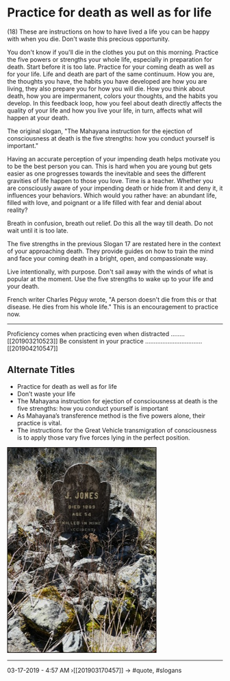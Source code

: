 # Practice for death as well as for life 
(18)
These are instructions on how to have lived a life you can be happy with when you die. Don't waste this precious opportunity.

You don't know if you'll die in the clothes you put on this morning. Practice the five powers or strengths your whole life, especially in preparation for death. Start before it is too late. Practice for your coming death as well as for your life. Life and death are part of the same continuum. How you are, the thoughts you have, the habits you have developed are how you are living, they also prepare you for how you will die. How you think about death, how you are impermanent, colors your thoughts, and the habits you develop. In this feedback loop, how you feel about death directly affects the quality of your life and how you live your life, in turn, affects what will happen at your death. 

The original slogan, "The Mahayana instruction for the ejection of consciousness at death is the five strengths: how you conduct yourself is important."

Having an accurate perception of your impending death helps motivate you to be the best person you can. This is hard when you are young but gets easier as one progresses towards the inevitable and sees the different gravities of life happen to those you love. Time is a teacher. Whether you are consciously aware of your impending death or hide from it and deny it, it influences your behaviors. Which would you rather have: an abundant life, filled with love, and poignant or a life filled with fear and denial about reality?

Breath in confusion, breath out relief. Do this all the way till death. Do not wait until it is too late.

The five strengths in the previous Slogan 17 are restated here in the context of your approaching death. They provide guides on how to train the mind and face your coming death in a bright, open, and compassionate way.

Live intentionally, with purpose. Don't sail away with the winds of what is popular at the moment. Use the five strengths to wake up to your life and your death. 

French writer Charles Péguy wrote, "A person doesn't die from this or that disease. He dies from his whole life." This is an encouragement to practice now.

----------------------------------------------------------------

Proficiency comes when practicing even when distracted  ........[[201903210523]]
Be consistent in your practice .................................[[201904210547]]

## Alternate Titles
- Practice for death as well as for life
- Don’t waste your life
- The Mahayana instruction for ejection of consciousness at death is the five strengths: how you conduct yourself is important
- As Mahayana’s transference method is the five powers alone, their practice is vital. 
- The instructions for the Great Vehicle transmigration of consciousness is to apply those vary five forces lying in the perfect position.

![](media/1000060.jpg)

----------------------------------------------------------------
03-17-2019 - 4:57 AM
›[[201903170457]]
→ #quote, #slogans
<div style="page-break-after: always;"></div>
